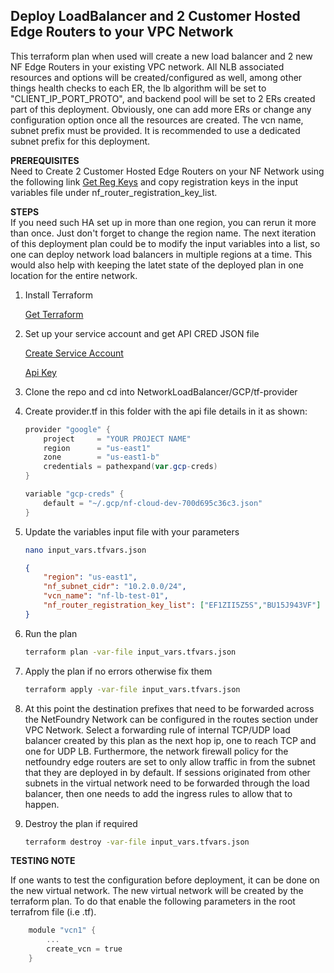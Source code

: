 ## Deploy LoadBalancer and 2 Customer Hosted Edge Routers to your VPC Network

This terraform plan when used will create a new load balancer and 2 new NF Edge Routers in your existing VPC network. All NLB associated resources and options will be created/configured as well, among other things health checks to each ER, the lb algorithm will be set to "CLIENT_IP_PORT_PROTO", and backend pool will be set to 2 ERs created part of this deployment. Obviously, one can add more ERs or change any configuration option once all the resources are created. The vcn name, subnet prefix must be provided. It is recommended to use a dedicated subnet prefix for this deployment.

**PREREQUISITES** \
Need to Create 2 Customer Hosted Edge Routers on your NF Network using the following link [Get Reg Keys](https://nfconsole.io/login) and copy registration keys in the input variables file under nf_router_registration_key_list.

**STEPS** \
If you need such HA set up in more than one region, you can rerun it more than once. Just don't forget to change the region name. The next iteration of this deployment plan could be to  modify the input variables into a list, so one can deploy network load balancers in multiple regions at a time. This would also help with keeping the latet state of the deployed plan in one location for the entire network.

1. Install Terraform

    [Get Terraform](https://www.terraform.io/downloads)

1. Set up your service account and get API CRED JSON file

    [Create Service Account](https://cloud.google.com/iam/docs/creating-managing-service-accounts)
    
    [Api Key](https://cloud.google.com/iam/docs/creating-managing-service-account-keys)

1. Clone the repo and cd into NetworkLoadBalancer/GCP/tf-provider
1. Create provider.tf in this folder with the api file details in it as shown:
    ```powershell
    provider "google" {
        project     = "YOUR PROJECT NAME"
        region      = "us-east1"
        zone        = "us-east1-b"
        credentials = pathexpand(var.gcp-creds)
    }

    variable "gcp-creds" {
        default = "~/.gcp/nf-cloud-dev-700d695c36c3.json"
    }
    ```
1. Update the variables input file with your parameters
    ```bash
    nano input_vars.tfvars.json
    ```
    ```json
    {
        "region": "us-east1",
        "nf_subnet_cidr": "10.2.0.0/24",
        "vcn_name": "nf-lb-test-01",
        "nf_router_registration_key_list": ["EF1ZII5Z5S","BU15J943VF"]
    }
    ```
1. Run the plan

    ```bash
    terraform plan -var-file input_vars.tfvars.json
    ```

1. Apply the plan if no errors otherwise fix them

    ```bash
    terraform apply -var-file input_vars.tfvars.json
    ```

1. At this point the destination prefixes that need to be forwarded across the NetFoundry Network can be configured in the routes section under  VPC Network. Select a forwarding rule of internal TCP/UDP load balancer created by this plan as the next hop ip, one to reach TCP and one for UDP LB. Furthermore, the network firewall policy for the netfoundry edge routers are set to only allow traffic in from the subnet that they are deployed in by default. If sessions originated from other subnets in the virtual network need to be forwarded through the load balancer, then one needs to add the ingress rules to allow that to happen.

1. Destroy the plan if required

    ```bash
    terraform destroy -var-file input_vars.tfvars.json
    ```

**TESTING NOTE**

If one wants to test the configuration before deployment, it can be done on the new virtual network. The new virtual network will be created by the terraform plan. To do that enable the following parameters in the root terrafrom file (i.e .tf).

```powershell
    module "vcn1" {
        ...
        create_vcn = true
    }
```